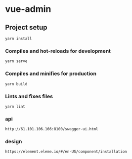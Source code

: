 # vue-admin

## Project setup

```
yarn install
```

### Compiles and hot-reloads for development

```
yarn serve
```

### Compiles and minifies for production

```
yarn build
```

### Lints and fixes files

```
yarn lint
```

### api

```
http://61.101.106.166:8100/swagger-ui.html
```

### design

```
https://element.eleme.io/#/en-US/component/installation
```
